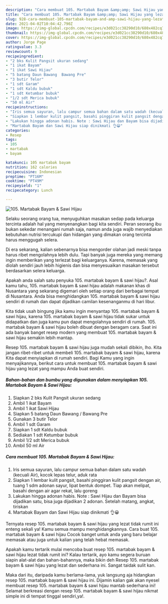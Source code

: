```yaml
---
description: "Cara membuat 105. Martabak Bayam &amp;amp; Sawi Hijau yang lezat dan Mudah Dibuat"
title: "Cara membuat 105. Martabak Bayam &amp;amp; Sawi Hijau yang lezat dan Mudah Dibuat"
slug: 928-cara-membuat-105-martabak-bayam-and-amp-sawi-hijau-yang-lezat-dan-mudah-dibuat
date: 2021-04-02T10:04:42.790Z
image: https://img-global.cpcdn.com/recipes/e3d021cc38290d10/680x482cq70/105-martabak-bayam-sawi-hijau-foto-resep-utama.jpg
thumbnail: https://img-global.cpcdn.com/recipes/e3d021cc38290d10/680x482cq70/105-martabak-bayam-sawi-hijau-foto-resep-utama.jpg
cover: https://img-global.cpcdn.com/recipes/e3d021cc38290d10/680x482cq70/105-martabak-bayam-sawi-hijau-foto-resep-utama.jpg
author: Jorge Page
ratingvalue: 3.3
reviewcount: 9
recipeingredient:
- "2 bks Kulit Pangsit ukuran sedang"
- "1 ikat Bayam"
- "1 ikat Sawi Hijau"
- "5 batang Daun Bawang  Bawang Pre"
- "3 butir Telor"
- "1 sdt Garam"
- "1 sdt Kaldu bubuk"
- "1 sdt Ketumbar bubuk"
- "1/2 sdt Merica bubuk"
- "50 ml Air"
recipeinstructions:
- "Iris semua sayuran, lalu campur semua bahan dalam satu wadah (kecuali Air), kocok lepas telur, aduk rata"
- "Siapkan 1 lembar kulit pangsit, basahi pinggiran kulit pangsit dengan air, tuang 1 sdm adonan sayur, lipat bentuk dompet. Tiap akan melipat, basahi dengan air agar rekat, lalu goreng"
- "Lakukan hingga adonan habis. Note : Sawi Hijau dan Bayam bisa dijadikan satu, bisa juga dijadikan 2 adonan. Setelah matang, angkat, tiriskan"
- "Martabak Bayam dan Sawi Hijau siap dinikmati 👌😀"
categories:
- Resep
tags:
- 105
- martabak
- bayam

katakunci: 105 martabak bayam 
nutrition: 162 calories
recipecuisine: Indonesian
preptime: "PT16M"
cooktime: "PT49M"
recipeyield: "1"
recipecategory: Lunch

---
```



![105. Martabak Bayam &amp; Sawi Hijau](https://img-global.cpcdn.com/recipes/e3d021cc38290d10/680x482cq70/105-martabak-bayam-sawi-hijau-foto-resep-utama.jpg)

Selaku seorang orang tua, menyuguhkan masakan sedap pada keluarga tercinta adalah hal yang menyenangkan bagi kita sendiri. Peran seorang ibu bukan sekedar menangani rumah saja, namun anda juga wajib menyediakan kebutuhan nutrisi tercukupi dan hidangan yang dimakan orang tercinta harus menggugah selera.

Di era  sekarang, kalian sebenarnya bisa mengorder olahan jadi meski tanpa harus ribet mengolahnya lebih dulu. Tapi banyak juga mereka yang memang ingin memberikan yang terlezat bagi keluarganya. Karena, memasak yang diolah sendiri jauh lebih higienis dan bisa menyesuaikan masakan tersebut berdasarkan selera keluarga. 



Apakah anda salah satu penyuka 105. martabak bayam &amp; sawi hijau?. Asal kamu tahu, 105. martabak bayam &amp; sawi hijau adalah makanan khas di Nusantara yang sekarang digemari oleh setiap orang dari berbagai tempat di Nusantara. Anda bisa menghidangkan 105. martabak bayam &amp; sawi hijau sendiri di rumah dan dapat dijadikan camilan kesenanganmu di hari libur.

Kita tidak usah bingung jika kamu ingin menyantap 105. martabak bayam &amp; sawi hijau, karena 105. martabak bayam &amp; sawi hijau tidak sukar untuk didapatkan dan juga kamu pun dapat mengolahnya sendiri di rumah. 105. martabak bayam &amp; sawi hijau boleh dibuat dengan beragam cara. Saat ini ada banyak banget resep modern yang membuat 105. martabak bayam &amp; sawi hijau semakin lebih mantap.

Resep 105. martabak bayam &amp; sawi hijau juga mudah sekali dibikin, lho. Kita jangan ribet-ribet untuk membeli 105. martabak bayam &amp; sawi hijau, karena Kita dapat menyiapkan di rumah sendiri. Bagi Kamu yang ingin menyajikannya, berikut cara untuk membuat 105. martabak bayam &amp; sawi hijau yang lezat yang mampu Anda buat sendiri.

<!--inarticleads1-->

##### Bahan-bahan dan bumbu yang digunakan dalam menyiapkan 105. Martabak Bayam &amp; Sawi Hijau:

1. Siapkan 2 bks Kulit Pangsit ukuran sedang
1. Ambil 1 ikat Bayam
1. Ambil 1 ikat Sawi Hijau
1. Siapkan 5 batang Daun Bawang / Bawang Pre
1. Gunakan 3 butir Telor
1. Ambil 1 sdt Garam
1. Siapkan 1 sdt Kaldu bubuk
1. Sediakan 1 sdt Ketumbar bubuk
1. Ambil 1/2 sdt Merica bubuk
1. Ambil 50 ml Air




<!--inarticleads2-->

##### Cara membuat 105. Martabak Bayam &amp; Sawi Hijau:

1. Iris semua sayuran, lalu campur semua bahan dalam satu wadah (kecuali Air), kocok lepas telur, aduk rata
1. Siapkan 1 lembar kulit pangsit, basahi pinggiran kulit pangsit dengan air, tuang 1 sdm adonan sayur, lipat bentuk dompet. Tiap akan melipat, basahi dengan air agar rekat, lalu goreng
1. Lakukan hingga adonan habis. Note : Sawi Hijau dan Bayam bisa dijadikan satu, bisa juga dijadikan 2 adonan. Setelah matang, angkat, tiriskan
1. Martabak Bayam dan Sawi Hijau siap dinikmati 👌😀




Ternyata resep 105. martabak bayam &amp; sawi hijau yang lezat tidak rumit ini enteng sekali ya! Kamu semua mampu menghidangkannya. Cara buat 105. martabak bayam &amp; sawi hijau Cocok banget untuk anda yang baru belajar memasak atau juga untuk kalian yang telah hebat memasak.

Apakah kamu tertarik mulai mencoba buat resep 105. martabak bayam &amp; sawi hijau lezat tidak rumit ini? Kalau tertarik, ayo kamu segera buruan siapin alat-alat dan bahan-bahannya, maka bikin deh Resep 105. martabak bayam &amp; sawi hijau yang lezat dan sederhana ini. Sangat taidak sulit kan. 

Maka dari itu, daripada kamu berlama-lama, yuk langsung aja hidangkan resep 105. martabak bayam &amp; sawi hijau ini. Dijamin kalian gak akan nyesel membuat resep 105. martabak bayam &amp; sawi hijau mantab sederhana ini! Selamat berkreasi dengan resep 105. martabak bayam &amp; sawi hijau nikmat simple ini di tempat tinggal sendiri,ya!.

